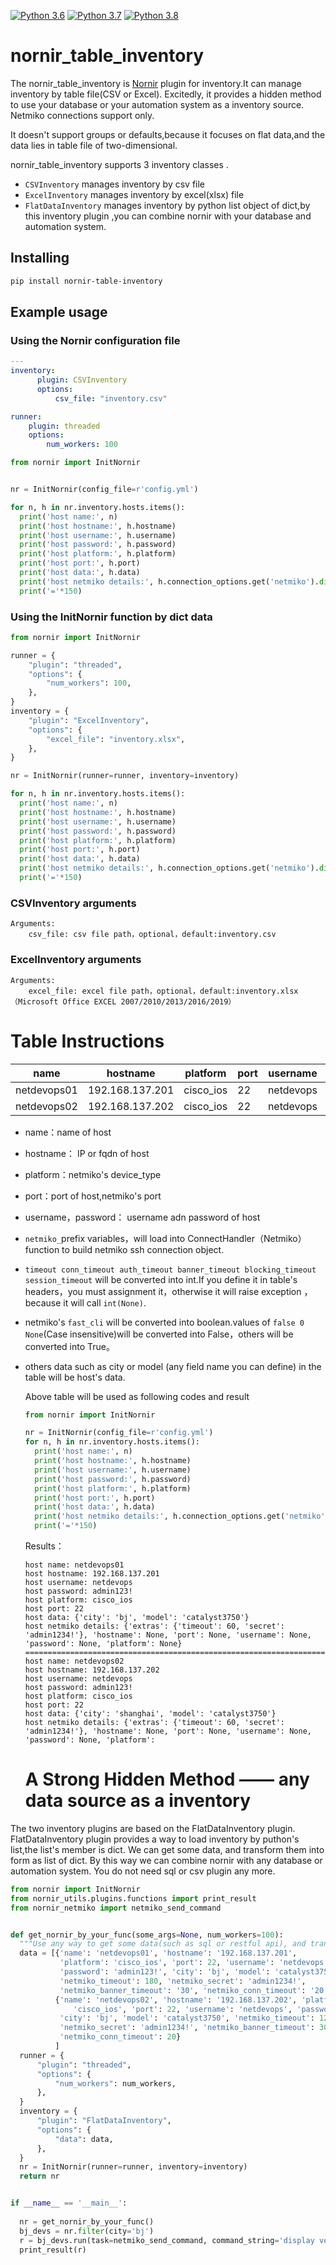[![Python 3.6](https://img.shields.io/badge/python-3.6-blue.svg)](https://www.python.org/downloads/release/python-360/)
[![Python 3.7](https://img.shields.io/badge/python-3.7-blue.svg)](https://www.python.org/downloads/release/python-370/)
[![Python 3.8](https://img.shields.io/badge/python-3.8-blue.svg)](https://www.python.org/downloads/release/python-380/)


# nornir_table_inventory

The nornir_table_inventory is [Nornir](https://github.com/nornir-automation/nornir) plugin for inventory.It can manage inventory by table file(CSV or Excel).
Excitedly, it provides a hidden method to use your database or your automation system as a inventory source.
Netmiko connections support only.

It doesn't support groups or defaults,because it focuses on flat data,and the data lies in table file of two-dimensional.



nornir_table_inventory supports 3  inventory classes .
- `CSVInventory` manages inventory by csv file
- `ExcelInventory` manages inventory by excel(xlsx) file
- `FlatDataInventory` manages inventory by python list object of dict,by this inventory plugin ,you can combine nornir with your database and automation system.

## Installing


```bash
pip install nornir-table-inventory
```

## Example usage

### Using the Nornir configuration file

```yaml
---
inventory:
      plugin: CSVInventory
      options:
          csv_file: "inventory.csv"

runner:
    plugin: threaded
    options:
        num_workers: 100
```
```python
from nornir import InitNornir


nr = InitNornir(config_file=r'config.yml')

for n, h in nr.inventory.hosts.items():
  print('host name:', n)
  print('host hostname:', h.hostname)
  print('host username:', h.username)
  print('host password:', h.password)
  print('host platform:', h.platform)
  print('host port:', h.port)
  print('host data:', h.data)
  print('host netmiko details:', h.connection_options.get('netmiko').dict())
  print('='*150)
```


### Using the InitNornir function by dict data

```python
from nornir import InitNornir

runner = {
    "plugin": "threaded",
    "options": {
        "num_workers": 100,
    },
}
inventory = {
    "plugin": "ExcelInventory",
    "options": {
        "excel_file": "inventory.xlsx",
    },
}

nr = InitNornir(runner=runner, inventory=inventory)

for n, h in nr.inventory.hosts.items():
  print('host name:', n)
  print('host hostname:', h.hostname)
  print('host username:', h.username)
  print('host password:', h.password)
  print('host platform:', h.platform)
  print('host port:', h.port)
  print('host data:', h.data)
  print('host netmiko details:', h.connection_options.get('netmiko').dict())
  print('='*150)

```



### CSVInventory arguments

```
Arguments:
    csv_file: csv file path，optional，default:inventory.csv
```

### ExcelInventory arguments

```
Arguments:
    excel_file: excel file path，optional，default:inventory.xlsx（Microsoft Office EXCEL 2007/2010/2013/2016/2019）
```

# Table Instructions

|name|hostname|platform|port|username|password|city|model|netmiko_timeout|netmiko_secret|
| ---- | ---- | ---- | ---- | ---- | ---- | ---- | ---- | ---- | ---- |
|netdevops01|192.168.137.201|cisco_ios|22|netdevops|admin123!|bj|catalyst3750|60|admin1234!|
|netdevops02|192.168.137.202|cisco_ios|22|netdevops|admin123!|shanghai|catalyst3750|60|admin1234!|

- name：name of host

- hostname： IP or fqdn of host

- platform：netmiko's device_type

- port：port of host,netmiko's port

- username，password： username adn password of host

- `netmiko_`prefix variables，will load into ConnectHandler（Netmiko）function to build netmiko ssh connection object.

- `timeout conn_timeout auth_timeout banner_timeout blocking_timeout session_timeout` will be converted into int.If you define it in table's headers，you must assignment it，otherwise it will raise exception ，because it will call `int(None)`.

- netmiko's `fast_cli` will be converted into boolean.values of  `false 0 None`(Case insensitive)will be converted into False，others will be converted into True。

- others data such as city or model (any field name you can define) in the table will be host's data.


  Above table will be used as following codes and result

  ```python
  from nornir import InitNornir
  
  nr = InitNornir(config_file=r'config.yml')
  for n, h in nr.inventory.hosts.items():
    print('host name:', n)
    print('host hostname:', h.hostname)
    print('host username:', h.username)
    print('host password:', h.password)
    print('host platform:', h.platform)
    print('host port:', h.port)
    print('host data:', h.data)
    print('host netmiko details:', h.connection_options.get('netmiko').dict())
    print('='*150)
  
  ```

  Results：

  ```shell
  host name: netdevops01
  host hostname: 192.168.137.201
  host username: netdevops
  host password: admin123!
  host platform: cisco_ios
  host port: 22
  host data: {'city': 'bj', 'model': 'catalyst3750'}
  host netmiko details: {'extras': {'timeout': 60, 'secret': 'admin1234!'}, 'hostname': None, 'port': None, 'username': None, 'password': None, 'platform': None}
  ======================================================================================================================================================
  host name: netdevops02
  host hostname: 192.168.137.202
  host username: netdevops
  host password: admin123!
  host platform: cisco_ios
  host port: 22
  host data: {'city': 'shanghai', 'model': 'catalyst3750'}
  host netmiko details: {'extras': {'timeout': 60, 'secret': 'admin1234!'}, 'hostname': None, 'port': None, 'username': None, 'password': None, 'platform':
  ```

  # A Strong Hidden Method —— any data source as a inventory

The two inventory plugins are based on the FlatDataInventory plugin. 
FlatDataInventory plugin provides a way to load inventory by puthon's list,the list's member is dict.
We can get some data, and transform them into form as list of dict.
By this way we can combine nornir with any database or automation system.
You do not need sql or csv plugin any more.
 
  ```python
  from nornir import InitNornir
from nornir_utils.plugins.functions import print_result
from nornir_netmiko import netmiko_send_command


def get_nornir_by_your_func(some_args=None, num_workers=100):
    """Use any way to get some data(such as sql or restful api), and transform them into form as follwing"""
    data = [{'name': 'netdevops01', 'hostname': '192.168.137.201',
             'platform': 'cisco_ios', 'port': 22, 'username': 'netdevops',
             'password': 'admin123!', 'city': 'bj', 'model': 'catalyst3750',
             'netmiko_timeout': 180, 'netmiko_secret': 'admin1234!',
             'netmiko_banner_timeout': '30', 'netmiko_conn_timeout': '20'},
            {'name': 'netdevops02', 'hostname': '192.168.137.202', 'platform':
                'cisco_ios', 'port': 22, 'username': 'netdevops', 'password': 'admin123!',
             'city': 'bj', 'model': 'catalyst3750', 'netmiko_timeout': 120,
             'netmiko_secret': 'admin1234!', 'netmiko_banner_timeout': 30,
             'netmiko_conn_timeout': 20}
            ]
    runner = {
        "plugin": "threaded",
        "options": {
            "num_workers": num_workers,
        },
    }
    inventory = {
        "plugin": "FlatDataInventory",
        "options": {
            "data": data,
        },
    }
    nr = InitNornir(runner=runner, inventory=inventory)
    return nr


if __name__ == '__main__':
    
    nr = get_nornir_by_your_func()
    bj_devs = nr.filter(city='bj')
    r = bj_devs.run(task=netmiko_send_command, command_string='display version')
    print_result(r)
  
  ```